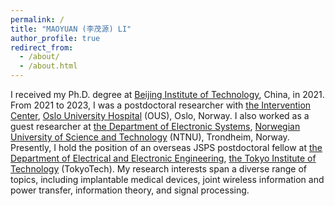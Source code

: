 ```yaml
---
permalink: /
title: "MAOYUAN (李茂源) LI"
author_profile: true
redirect_from: 
  - /about/
  - /about.html
---
```

I received my Ph.D. degree at [Beijing Institute of Technology](https://english.bit.edu.cn/), China, in 2021. From 2021 to 2023, I was a postdoctoral researcher with [the Intervention Center](https://www.ivs.no), [Oslo University Hospital](https://www.oslo-universitetssykehus.no/oslo-university-hospital) (OUS), Oslo, Norway. I also worked as a guest researcher at [the Department of Electronic Systems](https://www.ntnu.edu/ies), [Norwegian University of Science and Technology](https://www.ntnu.edu/) (NTNU), Trondheim, Norway. Presently, I hold the position of an overseas JSPS postdoctoral fellow at [the Department of Electrical and Electronic Engineering](https://educ.titech.ac.jp/ee/eng/), [the Tokyo Institute of Technology](https://www.titech.ac.jp/english) (TokyoTech). My research interests span a diverse range of topics, including implantable medical devices, joint wireless information and power transfer, information theory, and signal processing.


